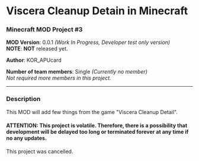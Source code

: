 # Viscera Cleanup Detain in Minecraft
### Minecraft MOD Project #3

**MOD Version**: 0.0.1 *(Work In Progress, Developer test only version)*   
**NOTE**: **NOT** released yet.

**Author**: KOR_APUcard

**Number of team members**: Single *(Currently no member)*   
*Not required more members in this project.*

-----

### Description
This MOD will add few things from the game "Viscera Cleanup Detail".

#### ATTENTION: This project is volatile. Therefore, there is a possibility that development will be delayed too long or terminated forever at any time if no any updates.

This project was cancelled.
